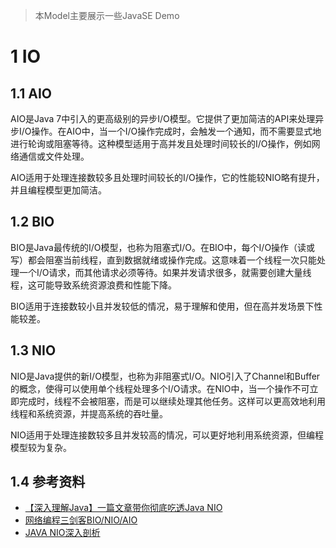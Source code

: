 >本Model主要展示一些JavaSE Demo

# 1 IO

## 1.1 AIO
AIO是Java 7中引入的更高级别的异步I/O模型。它提供了更加简洁的API来处理异步I/O操作。在AIO中，当一个I/O操作完成时，会触发一个通知，而不需要显式地进行轮询或阻塞等待。这种模型适用于高并发且处理时间较长的I/O操作，例如网络通信或文件处理。

AIO适用于处理连接数较多且处理时间较长的I/O操作，它的性能较NIO略有提升，并且编程模型更加简洁。
## 1.2 BIO
BIO是Java最传统的I/O模型，也称为阻塞式I/O。在BIO中，每个I/O操作（读或写）都会阻塞当前线程，直到数据就绪或操作完成。这意味着一个线程一次只能处理一个I/O请求，而其他请求必须等待。如果并发请求很多，就需要创建大量线程，这可能导致系统资源浪费和性能下降。

BIO适用于连接数较小且并发较低的情况，易于理解和使用，但在高并发场景下性能较差。

## 1.3 NIO
NIO是Java提供的新I/O模型，也称为非阻塞式I/O。NIO引入了Channel和Buffer的概念，使得可以使用单个线程处理多个I/O请求。在NIO中，当一个操作不可立即完成时，线程不会被阻塞，而是可以继续处理其他任务。这样可以更高效地利用线程和系统资源，并提高系统的吞吐量。

NIO适用于处理连接数较多且并发较高的情况，可以更好地利用系统资源，但编程模型较为复杂。

## 1.4 参考资料
- [【深入理解Java】一篇文章带你彻底吃透Java NIO](https://juejin.cn/post/7195989541190221861)
- [网络编程三剑客BIO/NIO/AIO](https://dev-james.xyz/archives/%E7%BD%91%E7%BB%9C%E7%BC%96%E7%A8%8B%E4%B8%89%E5%89%91%E5%AE%A2bionioaio)
- [JAVA NIO深入剖析](http://itsoku.com/course/23/396)
